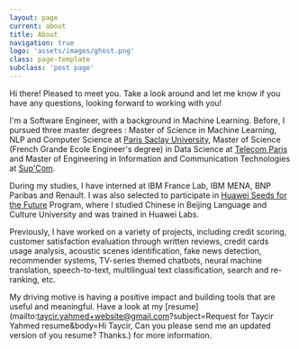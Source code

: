 ```yaml
---
layout: page
current: about
title: About
navigation: true
logo: 'assets/images/ghost.png'
class: page-template
subclass: 'post page'
---
```


Hi there! Pleased to meet you. Take a look around and let me know if you have any questions, looking forward to working with you!

I'm a Software Engineer, with a background in Machine Learning. Before, I pursued three master degrees : Master of Science in Machine Learning, NLP and Computer Science at [Paris Saclay University](https://www.universite-paris-saclay.fr/en), Master of Science (French Grande Ecole Engineer's degree) in Data Science at [Telecom Paris](https://www.telecom-paris.fr/en/home) and Master of Engineering in Information and Communication Technologies at [Sup'Com](http://www.supcom.mincom.tn/Fr/accueil_46_3).

During my studies, I have interned at IBM France Lab, IBM MENA, BNP Paribas and Renault. I was also selected to participate in [Huawei Seeds for the Future](https://huawei.eu/what-we-do/seeds-future) Program, where I studied Chinese in Beijing Language and Culture University and was trained in Huawei Labs. 

Previously, I have worked on a variety of projects, including credit scoring, customer satisfaction evaluation through written reviews, credit cards usage analysis, acoustic scenes identification, fake news detection, recommender systems, TV-series themed chatbots, neural machine translation, speech-to-text, multilingual text classification, search and re-ranking, etc. 

My driving motive is having a positive impact and building tools that are useful and meaningful. Have a look at my [resume](mailto:taycir.yahmed+website@gmail.com?subject=Request for Taycir Yahmed resume&body=Hi Taycir, Can you please send me an updated version of you resume? Thanks.) for more information.
